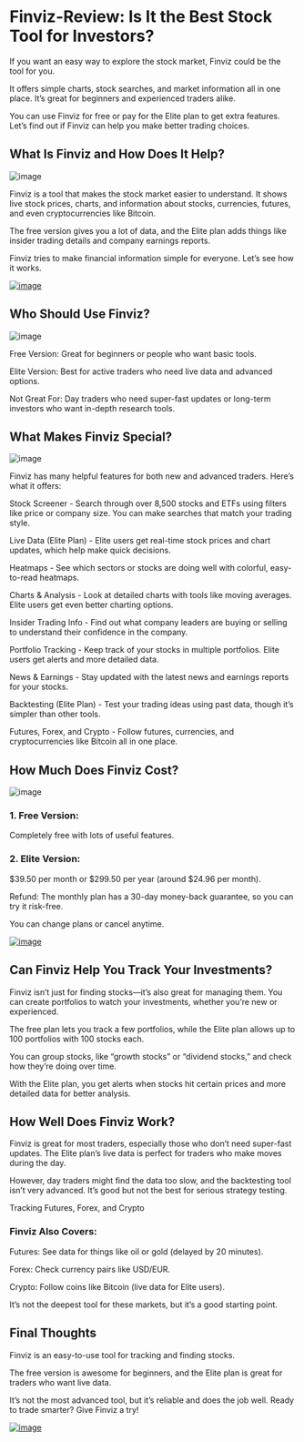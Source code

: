 # Finviz-Review: Is It the Best Stock Tool for Investors?

If you want an easy way to explore the stock market, Finviz could be the tool for you. 

It offers simple charts, stock searches, and market information all in one place. It’s great for beginners and experienced traders alike.

You can use Finviz for free or pay for the Elite plan to get extra features. Let’s find out if Finviz can help you make better trading choices.

## What Is Finviz and How Does It Help?

![image](https://github.com/user-attachments/assets/0f5b1f90-67cb-459a-b259-ef3b2f9d5b63)


Finviz is a tool that makes the stock market easier to understand. It shows live stock prices, charts, and information about stocks, currencies, futures, and even cryptocurrencies like Bitcoin.

The free version gives you a lot of data, and the Elite plan adds things like insider trading details and company earnings reports. 

Finviz tries to make financial information simple for everyone. Let’s see how it works.

[![image](https://github.com/user-attachments/assets/d565d442-96d7-462c-863d-63837cab8275)
](https://www.bloggersideas.com/Recommended/bifinviz/)

## Who Should Use Finviz?

![image](https://github.com/user-attachments/assets/0c5bb8e2-b79e-44af-a57c-b4959d27ab34)


Free Version: Great for beginners or people who want basic tools.

Elite Version: Best for active traders who need live data and advanced options.

Not Great For: Day traders who need super-fast updates or long-term investors who want in-depth research tools.

## What Makes Finviz Special?

![image](https://github.com/user-attachments/assets/ac640e06-c371-4143-b853-ce566e176ad9)


Finviz has many helpful features for both new and advanced traders. Here’s what it offers:

Stock Screener - Search through over 8,500 stocks and ETFs using filters like price or company size. You can make searches that match your trading style.

Live Data (Elite Plan) - Elite users get real-time stock prices and chart updates, which help make quick decisions.

Heatmaps - See which sectors or stocks are doing well with colorful, easy-to-read heatmaps.

Charts & Analysis - Look at detailed charts with tools like moving averages. Elite users get even better charting options.

Insider Trading Info - Find out what company leaders are buying or selling to understand their confidence in the company.

Portfolio Tracking - Keep track of your stocks in multiple portfolios. Elite users get alerts and more detailed data.

News & Earnings - Stay updated with the latest news and earnings reports for your stocks.

Backtesting (Elite Plan) - Test your trading ideas using past data, though it’s simpler than other tools.

Futures, Forex, and Crypto - Follow futures, currencies, and cryptocurrencies like Bitcoin all in one place.

## How Much Does Finviz Cost?

![image](https://github.com/user-attachments/assets/83254564-2273-43b8-91e9-7a92efd1d43e)


### 1. Free Version: 

Completely free with lots of useful features.

### 2. Elite Version: 

$39.50 per month or $299.50 per year (around $24.96 per month).

Refund: The monthly plan has a 30-day money-back guarantee, so you can try it risk-free.

You can change plans or cancel anytime.

[![image](https://github.com/user-attachments/assets/d565d442-96d7-462c-863d-63837cab8275)
](https://www.bloggersideas.com/Recommended/bifinviz/)

## Can Finviz Help You Track Your Investments?

Finviz isn’t just for finding stocks—it’s also great for managing them. You can create portfolios to watch your investments, whether you’re new or experienced.

The free plan lets you track a few portfolios, while the Elite plan allows up to 100 portfolios with 100 stocks each. 

You can group stocks, like “growth stocks” or “dividend stocks,” and check how they’re doing over time.

With the Elite plan, you get alerts when stocks hit certain prices and more detailed data for better analysis.

## How Well Does Finviz Work?

Finviz is great for most traders, especially those who don’t need super-fast updates. The Elite plan’s live data is perfect for traders who make moves during the day.

However, day traders might find the data too slow, and the backtesting tool isn’t very advanced. It’s good but not the best for serious strategy testing.

Tracking Futures, Forex, and Crypto

### Finviz Also Covers:

Futures: See data for things like oil or gold (delayed by 20 minutes).

Forex: Check currency pairs like USD/EUR.

Crypto: Follow coins like Bitcoin (live data for Elite users).

It’s not the deepest tool for these markets, but it’s a good starting point.

## Final Thoughts

Finviz is an easy-to-use tool for tracking and finding stocks. 

The free version is awesome for beginners, and the Elite plan is great for traders who want live data.

It’s not the most advanced tool, but it’s reliable and does the job well. Ready to trade smarter? Give Finviz a try!

[![image](https://github.com/user-attachments/assets/d565d442-96d7-462c-863d-63837cab8275)
](https://www.bloggersideas.com/Recommended/bifinviz/)
